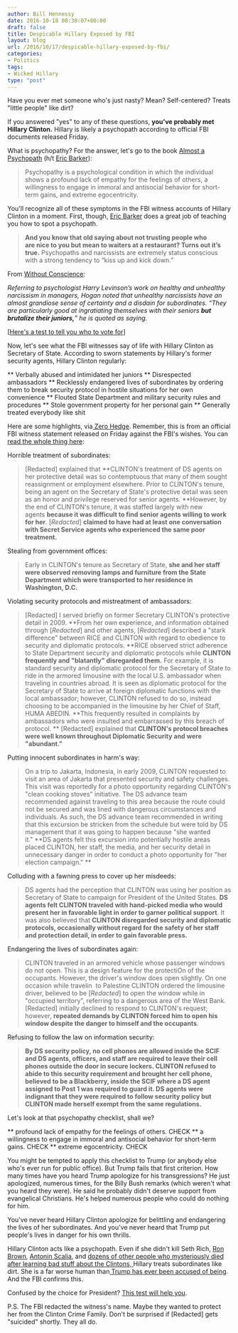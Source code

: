 ```yaml
---
author: Bill Hennessy
date: 2016-10-18 00:30:07+00:00
draft: false
title: Despicable Hillary Exposed by FBI
layout: blog
url: /2016/10/17/despicable-hillary-exposed-by-fbi/
categories:
- Politics
tags:
- Wicked Hillary
type: "post"
---
```


Have you ever met someone who's just nasty? Mean? Self-centered? Treats "little people" like dirt?

If you answered "yes" to any of these questions, **you've probably met Hillary Clinton.** Hillary is likely a psychopath according to official FBI documents released Friday.

What is psychopathy? For the answer, let's go to the book [Almost a Psychopath](https://geni.us/almost) (h/t [Eric Barker](https://www.bakadesuyo.com/2016/10/how-to-deal-with-psychopaths/)):



> Psychopathy is a psychological condition in which the individual shows a profound lack of empathy for the feelings of others, a willingness to engage in immoral and antisocial behavior for short-term gains, and extreme egocentricity.



You'll recognize all of these symptoms in the FBI witness accounts of Hillary Clinton in a moment. First, though, [Eric Barker](https://www.bakadesuyo.com/2016/10/how-to-deal-with-psychopaths/) does a great job of teaching you how to spot a psychopath.



> **And you know that old saying about not trusting people who are nice to you but mean to waiters at a restaurant? Turns out it’s true.** Psychopaths and narcissists are extremely status conscious with a strong tendency to “kiss up and kick down.”

From [Without Conscience](https://geni.us/without):

_Referring to psychologist Harry Levinson’s work on healthy and unhealthy narcissism in managers, Hogan noted that unhealthy narcissists have an almost grandiose sense of certainty and a disdain for subordinates. “They are particularly good at ingratiating themselves with their seniors **but brutalize their juniors,**” he is quoted as saying._



[[Here's a test to tell you who to vote for](https://hennessysview.com/2016/10/17/braggart-or-psychopath-the-ultimate-test/)]

Now, let's see what the FBI witnesses say of life with Hillary Clinton as Secretary of State. According to sworn statements by Hillary's former security agents, Hillary Clinton regularly:




** Verbally abused and intimidated her juniors
** Disrespected ambassadors
** Recklessly endangered lives of subordinates by ordering them to break security protocol in hostile situations for her own convenience
** Flouted State Department and military security rules and procedures
** Stole government property for her personal gain
** Generally treated everybody like shit


Here are some highlights, via[ Zero Hedge](https://www.zerohedge.com/news/2016-10-17/security-agent-tells-fbi-what-it-was-really-work-hillary-clinton). Remember, this is from an official FBI witness statement released on Friday against the FBI's wishes. You can [read the whole thing here](https://www.zerohedge.com/news/2016-10-17/security-agent-tells-fbi-what-it-was-really-work-hillary-clinton):

Horrible treatment of subordinates:



> [Redacted] explained that **CLINTON's treatment of DS agents on her protective detail was so contemptuous that many of them sought reassignment or employment elsewhere. Prior to CLINTON's tenure, being an agent on the Secretary of State's protective detail was seen as an honor and privilege reserved for senior agents. **However, by the end of CLINTON's tenure, it was staffed largely with new agents **because it was difficult to find senior agents willing to work for her**. [_Redacted_] **claimed to have had at least one conversation with Secret Service agents who experienced the same poor treatment.**



Stealing from government offices:



> Early in CLINTON's tenure as Secretary of State, **she and her staff were observed removing lamps and furniture from the State Department which were transported to her residence in Washington, D.C.**



Violating security protocols and mistreatment of ambassadors:



> [Redacted] I served briefly on former Secretary CLINTON's protective detail in 2009. **From her own experience, and information obtained through [_Redacted_] and other agents, [_Redacted_] described a "stark difference" between RICE and CLINTON with regard to obedience to security and diplomatic protocols. **RICE observed strict adherence to State Department security and diplomatic protocols while **CLINTON frequently and "blatantly" disregarded them.** For example, it is standard security and diplomatic protocol for the Secretary of State to ride in the armored limousine with the local U.S. ambassador when traveling in countries abroad. It is seen as diplomatic protocol for the Secretary of State to arrive at foreign diplomatic functions with the local ambassador; however, CLINTON refused to do so, instead choosing to be accompanied in the limousine by her Chief of Staff, HUMA ABEDIN. **This frequently resulted in complaints by ambassadors who were insulted and embarrassed by this breach of protocol. ** [Redacted] explained that **CLINTON's protocol breaches were well known throughout Diplomatic Security and were "abundant."**



Putting innocent subordinates in harm's way:



> On a trip to Jakarta, Indonesia, in early 2009, CLINTON requested to visit an area of Jakarta that presented security and safety challenges. This visit was reportedly for a photo opportunity regarding CLINTON's "clean cooking stoves" initiative. The DS advance team recommended against traveling to this area because the route could not be secured and was lined with dangerous circumstances and individuals. As such, the DS advance team recommended in writing that this excursion be stricken from the schedule but were told by DS management that it was going to happen because "she wanted it." **DS agents felt this excursion into potentially hostile areas placed CLINTON, her staff, the media, and her security detail in unnecessary danger in order to conduct a photo opportunity for "her election campaign." **



Colluding with a fawning press to cover up her misdeeds:



> DS agents had the perception that CLINTON was using her position as Secretary of State to campaign for President of the United States. **DS agents felt CLINTON traveled with hand-picked media who would present her in favorable light in order to garner political support**. It was also believed that **CLINTON disregarded security and diplomatic protocols, occasionally without regard for the safety of her staff and protection detail, in order to gain favorable press.**



Endangering the lives of subordinates again:



> CLINTON traveled in an armored vehicle whose passenger windows do not open. This is a design feature for the protectiOn of the occupants. However, the driver's window does open slightly. On one occasion while travelin  to Palestine CLINTON ordered the limousine driver, believed to be [_Redacted_] to open the window while in "occupied territory", referring to a dangerous area of the West Bank. [Redacted] initially declined to respond to CLINTON's request; however, **repeated demands by CLINTON forced him to open his window despite the danger to himself and the occupants**.



Refusing to follow the law on information security:



> **By DS security policy, no cell phones are allowed inside the SCIF and DS agents, officers, and staff are required to leave their cell phones outside the door in secure lockers. CLINTON refused to abide to this security requirement and brought her cell phone, believed to be a Blackberry, inside the SCIF where a DS agent assigned to Post 1 was required to guard it. DS agents were indignant that they were required to follow security policy but CLINTON made herself exempt from the same regulations.**



Let's look at that psychopathy checklist, shall we?




** profound lack of empathy for the feelings of others. CHECK
** a willingness to engage in immoral and antisocial behavior for short-term gains. CHECK
** extreme egocentricity. CHECK


You might be tempted to apply this checklist to Trump (or anybody else who's ever run for public office). But Trump fails that first criterion. How many times have you heard Trump apologize for his transgressions? He just apologized, numerous times, for the Billy Bush remarks (which weren't what you heard they were). He said he probably didn't deserve support from evangelical Christians. He's helped numerous people who could do nothing for him.

You've never heard Hillary Clinton apologize for belittling and endangering the lives of her subordinates. And you've never heard that Trump put people's lives in danger for his own thrills.

Hillary Clinton acts like a psychopath. Even if she didn't kill Seth Rich, [Ron Brown](https://hennessysview.com/2016/10/02/killing-ron-brown/), [Antonin Scalia](https://hennessysview.com/2016/10/13/killing-scalia-the-clinton-crime-family/), and [dozens of other people who mysteriously died after learning bad stuff about the Clintons, ](https://www.whatreallyhappened.com/WRHARTICLES/THE%20CLINTON%20BODY%20COUNT.pdf)Hillary treats subordinates like dirt. She is a far worse human than[ Trump has ever been accused of being](https://blog.dilbert.com/post/151933602961/lie-detection-and-scandals). And the FBI confirms this.

Confused by the choice for President? [This test will help you](https://hennessysview.com/2016/10/17/braggart-or-psychopath-the-ultimate-test/).

P.S. The FBI redacted the witness's name. Maybe they wanted to protect her from the Clinton Crime Family. Don't be surprised if [Redacted] gets "suicided" shortly. They all do.
